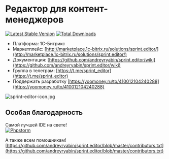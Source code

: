 # Редактор для контент-менеджеров #

[![Latest Stable Version](https://poser.pugx.org/andreyryabin/sprint.editor/v/stable.svg)](https://packagist.org/packages/andreyryabin/sprint.editor/)
[![Total Downloads](https://img.shields.io/packagist/dt/andreyryabin/sprint.editor.svg?style=flat)](https://packagist.org/packages/andreyryabin/sprint.editor)

* Платформа: 1С-Битрикс
* Маркетплейс: [http://marketplace.1c-bitrix.ru/solutions/sprint.editor/](http://marketplace.1c-bitrix.ru/solutions/sprint.editor/)
* Документация: [https://github.com/andreyryabin/sprint.editor/wiki](https://github.com/andreyryabin/sprint.editor/wiki)
* Группа в телеграм: [https://t.me/sprint_editor](https://t.me/sprint_editor)
* Поддержать разработку [https://yoomoney.ru/to/410012104240288](https://yoomoney.ru/to/410012104240288)

  
![sprint-editor-icon.jpg](https://bitbucket.org/repo/adr668/images/1541013359-sprint-editor-icon.jpg)



Особая благодарность
-------------------------
Самой лучшей IDE на свете!\
[![Phpstorm](https://raw.githubusercontent.com/wiki/andreyryabin/sprint.migration/assets/phpstorm.png)](https://www.jetbrains.com/?from=sprint.migration)

А также всем помощникам!\
[https://github.com/andreyryabin/sprint.editor/blob/master/contributors.txt](https://github.com/andreyryabin/sprint.editor/blob/master/contributors.txt)
